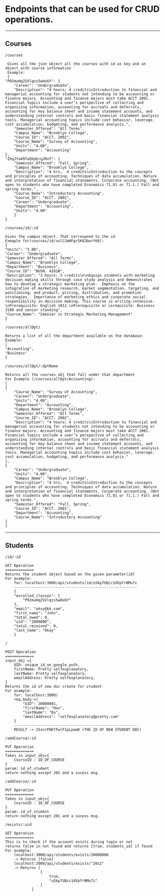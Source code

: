 # Endpoints that can be used for CRUD operations.
----------------------------------
## Courses
`/courses`
     
     Gives all the json object all the courses with id as key and an object with course information 
     Example:
     {
    "P92muHq2SVlqzs5wHx6Y": {
        "Career": "Undergraduate",
        "Description": "4 hours; 4 credits\nIntroduction to financial and managerial accounting for students not intending to be accounting or finance majors. Accounting and finance majors must take ACCT 2001. Financial topics include a user’s perspective of collecting and organizing information, accounting for accruals and deferrals, accounting for key balance sheet and income statement accounts, and understanding internal controls and basic financial statement analysis tools. Managerial accounting topics include cost behavior, leverage, cost accumulation, budgeting, and performance analysis.",
        "Semester_Offered": "All Terms",
        "Campus_Name": "Brooklyn College",
        "Course_ID": "ACCT. 2002",
        "Course_Name": "Survey of Accounting",
        "Units": "4.00",
        "Department": "Accounting"
    },
    "ZbqJfa497aQVpbrqJRoT": {
        "Semester_Offered": "Fall, Spring",
        "Campus_Name": "Brooklyn College",
        "Description": "4 hrs;  4 credits\nIntroduction to the concepts and principles of accounting. Techniques of data accumulation. Nature and interpretation of financial statements. Corporate accounting. (Not open to students who have completed Economics 71.01 or 71.1.) Fall and spring terms.",
        "Course_Name": "Introductory Accounting",
        "Course_ID": "ACCT. 2001",
        "Career": "Undergraduate",
        "Department": "Accounting",
        "Units": "4.00"
        }
    }
`/courses/id/:id`

    Gives the campus object. That correspond to the id
    Exmaple for(courses/id/vxlC2mHFgr5K82bwrY66):
    {
    "Units": "3.00",
    "Career": "Undergraduate",
    "Semester_Offered": "All Terms",
    "Campus_Name": "Brooklyn College",
    "Department": "Business",
    "Course_ID": "BUSN. 4101W",
    "Description": "3 hours; 3 credits\n\nEquips students with marketing decision making skills through case study analysis and demonstrates how to develop a strategic marketing plan.  Emphasis on the integration of marketing research, market segmentation, targeting, and positioning; and product, pricing, distribution, and promotion strategies.  Importance of marketing ethics and corporate social responsibility in decision making. This course is writing-intensive. \nPrerequisite: English 1012.\nPrerequisite or corequisite: Business 3100 and senior standing",
    "Course_Name": "Seminar in Strategic Marketing Management"
    }
`/courses/allDpt/`

    Returns a list of all the department available on the database:
    Example:
    [
    "Accounting",
    "Business"
    ]

`/courses/allDpt/:dptName`
    
    Returns all the courses obj that fall under that department
    For Example (/courses/allDpt/Accounting):
    [
    {
        "Course_Name": "Survey of Accounting",
        "Career": "Undergraduate",
        "Units": "4.00",
        "Department": "Accounting",
        "Campus_Name": "Brooklyn College",
        "Semester_Offered": "All Terms",
        "Course_ID": "ACCT. 2002",
        "Description": "4 hours; 4 credits\nIntroduction to financial and managerial accounting for students not intending to be accounting or finance majors. Accounting and finance majors must take ACCT 2001. Financial topics include a user’s perspective of collecting and organizing information, accounting for accruals and deferrals, accounting for key balance sheet and income statement accounts, and understanding internal controls and basic financial statement analysis tools. Managerial accounting topics include cost behavior, leverage, cost accumulation, budgeting, and performance analysis."
    },
    {
        "Career": "Undergraduate",
        "Units": "4.00",
        "Campus_Name": "Brooklyn College",
        "Description": "4 hrs;  4 credits\nIntroduction to the concepts and principles of accounting. Techniques of data accumulation. Nature and interpretation of financial statements. Corporate accounting. (Not open to students who have completed Economics 71.01 or 71.1.) Fall and spring terms.",
        "Semester_Offered": "Fall, Spring",
        "Course_ID": "ACCT. 2001",
        "Department": "Accounting",
        "Course_Name": "Introductory Accounting"
    }
    ]

--------------------------------
## Students
`/id/:id`
    
    GET Operation
    =============
    Returns the student object based on the given parameter(id)
    For example:
        for: localhost:3000/api/students/id/uSkp7UQcc1dVpfrNMu7z 
        --------------------------------------------------------
        {
        "enrolled_classes": [
            "P92muHq2SVlqzs5wHx6Y"
        ],
        "email": "oksy@kk.com",
        "first_name": "John",
        "total_owed": 0,
        "uid": "2000000",
        "total_received": 0,
        "last_name": "Okay"
        }
`/`
    
    POST Operation
    =============
    input_obj ={
        UID: unique_id_on_google_auth,
        firstName: Pretty selfexplanatory,
        lastName: Pretty selfexplanatory,
        emailAddress: Pretty selfexplanatory,
    }
    Returns the id of new doc create for student 
    For example:
        for: localhost:3000/
        req.body->{
            "UID": 20000001,
            "firstName": "Hos",
            "lastName": "Du",
            "emailAddress": "selfexplanatory@pretty.com"
        }
        --------------------------------------------------------
        RESULT -> 25znrP0KfFwlFIpLpomK (THE ID OF NEW STUDENT DOC)
`/addCourse/:id`
    
    PUT Operation
    =============
    Takes in input_obj={
        CourseID : ID_OF_COURSE
    }
    param: id_of_student
    return nothing except 201 and a sucess msg.
`/addCourse/:id`
    
    PUT Operation
    =============
    Takes in input_obj={
        CourseID : ID_OF_COURSE
    }
    param: id_of_student
    return nothing except 201 and a sucess msg.

`/exists/:uid`
    
    
    GET Operation
    =============
    This is to check if the account exists during login or not
    returns false in not found and returns [true, students_id] if found
    For example:
        localhost:3000/api/students/exists/20000000
        -> Returns [false]
        localhost:3000/api/students/exists/"20s2"
        -> Returns [
                    [
                        true,
                        "uSkp7UQcc1dVpfrNMu7z"
                    ]
                ]